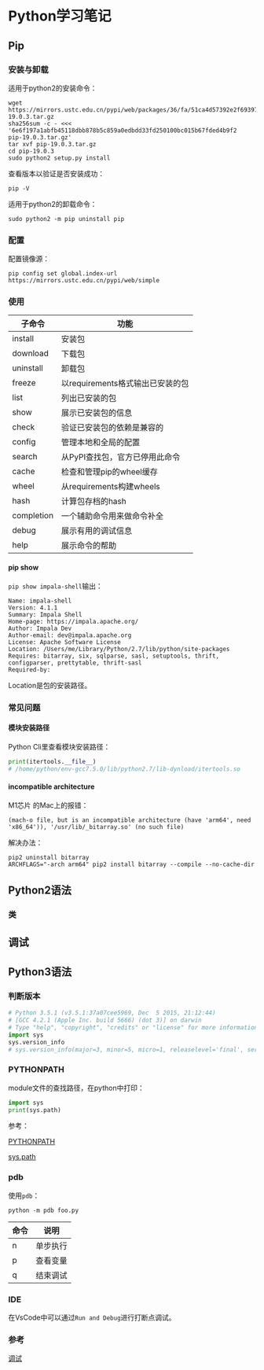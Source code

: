 # Python学习笔记

## Pip

### 安装与卸载

适用于python2的安装命令：

```shell
wget https://mirrors.ustc.edu.cn/pypi/web/packages/36/fa/51ca4d57392e2f69397cd6e5af23da2a8d37884a605f9e3f2d3bfdc48397/pip-19.0.3.tar.gz
sha256sum -c - <<< '6e6f197a1abfb45118dbb878b5c859a0edbdd33fd250100bc015b67fded4b9f2  pip-19.0.3.tar.gz'
tar xvf pip-19.0.3.tar.gz
cd pip-19.0.3
sudo python2 setup.py install
```

查看版本以验证是否安装成功：

```shell
pip -V
```

适用于python2的卸载命令：

```
sudo python2 -m pip uninstall pip
```

### 配置

配置镜像源：

```shell
pip config set global.index-url https://mirrors.ustc.edu.cn/pypi/web/simple
```

### 使用

| 子命令     | 功能                             |
| ---------- | -------------------------------- |
| install    | 安装包                           |
| download   | 下载包                           |
| uninstall  | 卸载包                           |
| freeze     | 以requirements格式输出已安装的包 |
| list       | 列出已安装的包                   |
| show       | 展示已安装包的信息               |
| check      | 验证已安装包的依赖是兼容的       |
| config     | 管理本地和全局的配置             |
| search     | 从PyPI查找包，官方已停用此命令   |
| cache      | 检查和管理pip的wheel缓存         |
| wheel      | 从requirements构建wheels         |
| hash       | 计算包存档的hash                 |
| completion | 一个辅助命令用来做命令补全       |
| debug      | 展示有用的调试信息               |
| help       | 展示命令的帮助                   |

#### pip show

`pip show impala-shell`输出：

```
Name: impala-shell
Version: 4.1.1
Summary: Impala Shell
Home-page: https://impala.apache.org/
Author: Impala Dev
Author-email: dev@impala.apache.org
License: Apache Software License
Location: /Users/me/Library/Python/2.7/lib/python/site-packages
Requires: bitarray, six, sqlparse, sasl, setuptools, thrift, configparser, prettytable, thrift-sasl
Required-by: 
```

Location是包的安装路径。

### 常见问题

#### 模块安装路径

Python Cli里查看模块安装路径：

```python
print(itertools.__file__)
# /home/python/env-gcc7.5.0/lib/python2.7/lib-dynload/itertools.so
```

#### incompatible architecture

M1芯片 的Mac上的报错：

```
(mach-o file, but is an incompatible architecture (have 'arm64', need 'x86_64')), '/usr/lib/_bitarray.so' (no such file)
```

解决办法：

```
pip2 uninstall bitarray
ARCHFLAGS="-arch arm64" pip2 install bitarray --compile --no-cache-dir
```

## Python2语法

### 类

## 调试

## Python3语法

### 判断版本

```python
# Python 3.5.1 (v3.5.1:37a07cee5969, Dec  5 2015, 21:12:44)
# [GCC 4.2.1 (Apple Inc. build 5666) (dot 3)] on darwin
# Type "help", "copyright", "credits" or "license" for more information.
import sys
sys.version_info
# sys.version_info(major=3, minor=5, micro=1, releaselevel='final', serial=0)
```

### PYTHONPATH

module文件的查找路径，在python中打印：

```python
import sys
print(sys.path)
```

参考：

[PYTHONPATH](https://docs.python.org/2/using/cmdline.html#envvar-PYTHONPATH)

[sys.path](https://docs.python.org/2/library/sys.html#sys.path)

### pdb

使用`pdb`：

```shell
python -m pdb foo.py
```

| 命令 | 说明     |
| ---- | -------- |
| n    | 单步执行 |
| p    | 查看变量 |
| q    | 结束调试 |

### IDE

在VsCode中可以通过`Run and Debug`进行打断点调试。

### 参考

[调试](https://www.liaoxuefeng.com/wiki/1016959663602400/1017602696742912)

